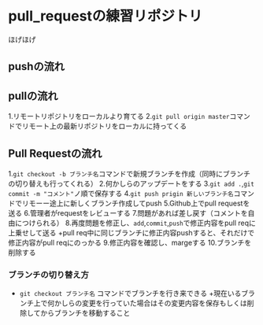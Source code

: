 # pull_requestの練習リポジトリ
ほげほげ
## pushの流れ

## pullの流れ
1.リモートリポジトリをローカルより育てる
2.`git pull origin master`コマンドでリモート上の最新リポジトリをローカルに持ってくる

## Pull Requestの流れ
1.`git checkout -b ブランチ名`コマンドで新規ブランチを作成（同時にブランチの切り替えも行ってくれる）
2.何かしらのアップデートをする
3.`git add .`,`git commit -m "コメント"`ノ順で保存する
4.`git push prigin 新しいブランチ名`コマンドでリモーー途上に新しくブランチ作成してpush
5.Github上でpull requestを送る
6.管理者がrequestをレビューする
7.問題があれば差し戻す（コメントを自由につけられる）
8.再度問題を修正し、`add`,`commit`,`push`で修正内容をpull reqに上乗せして送る
    +pull req中に同じブランチに修正内容pushすると、それだけで修正内容がpull reqにのっかる
9.修正内容を確認し、margeする
10.ブランチを削除する   

### ブランチの切り替え方
+ `git checkout ブランチ名` コマンドでブランチを行き来できる
  +現在いるブランチ上で何かしらの変更を行っていた場合はその変更内容を保存もしくは削除してからブランチを移動すること
